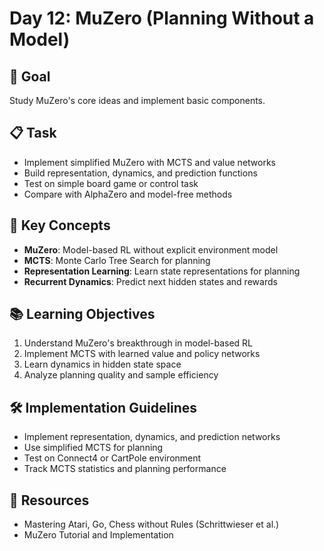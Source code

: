 # Day 12: MuZero (Planning Without a Model)

## 🎯 Goal
Study MuZero's core ideas and implement basic components.

## 📋 Task
- Implement simplified MuZero with MCTS and value networks
- Build representation, dynamics, and prediction functions
- Test on simple board game or control task
- Compare with AlphaZero and model-free methods

## 🔑 Key Concepts
- **MuZero**: Model-based RL without explicit environment model
- **MCTS**: Monte Carlo Tree Search for planning
- **Representation Learning**: Learn state representations for planning
- **Recurrent Dynamics**: Predict next hidden states and rewards

## 📚 Learning Objectives
1. Understand MuZero's breakthrough in model-based RL
2. Implement MCTS with learned value and policy networks
3. Learn dynamics in hidden state space
4. Analyze planning quality and sample efficiency

## 🛠️ Implementation Guidelines
- Implement representation, dynamics, and prediction networks
- Use simplified MCTS for planning
- Test on Connect4 or CartPole environment
- Track MCTS statistics and planning performance

## 📖 Resources
- Mastering Atari, Go, Chess without Rules (Schrittwieser et al.)
- MuZero Tutorial and Implementation 